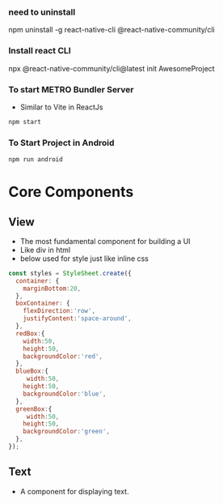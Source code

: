 
### need to uninstall
npm uninstall -g react-native-cli @react-native-community/cli

### Install react CLI
npx @react-native-community/cli@latest init AwesomeProject

### To start METRO Bundler Server
- Similar to Vite in ReactJs
```bash
npm start

```

### To Start Project in Android
```bash
npm run android

```



# Core Components
## View
- The most fundamental component for building a UI
- Like div in html
- below used for style just like inline css
```jsx
const styles = StyleSheet.create({
  container: {
    marginBottom:20,
  },
  boxContainer: {
    flexDirection:'row',
    justifyContent:'space-around',
  },
  redBox:{
    width:50,
    height:50,
    backgroundColor:'red',
  },
  blueBox:{
     width:50,
    height:50,
    backgroundColor:'blue',
  },
  greenBox:{
     width:50,
    height:50,
    backgroundColor:'green',
  },
});
```
## Text
- A component for displaying text.
